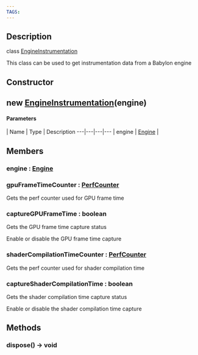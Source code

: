 ```yaml
---
TAGS:
---
```

## Description

class [EngineInstrumentation](/classes/3.1/EngineInstrumentation)

This class can be used to get instrumentation data from a Babylon engine

## Constructor

## new [EngineInstrumentation](/classes/3.1/EngineInstrumentation)(engine)



#### Parameters
 | Name | Type | Description
---|---|---|---
 | engine | [Engine](/classes/3.1/Engine) | 

## Members

### engine : [Engine](/classes/3.1/Engine)


### gpuFrameTimeCounter : [PerfCounter](/classes/3.1/PerfCounter)

Gets the perf counter used for GPU frame time
### captureGPUFrameTime : boolean

Gets the GPU frame time capture status

Enable or disable the GPU frame time capture
### shaderCompilationTimeCounter : [PerfCounter](/classes/3.1/PerfCounter)

Gets the perf counter used for shader compilation time
### captureShaderCompilationTime : boolean

Gets the shader compilation time capture status

Enable or disable the shader compilation time capture
## Methods

### dispose() &rarr; void


